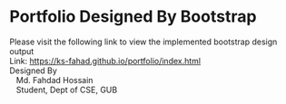 # Portfolio Designed By Bootstrap
Please visit the following link to view the implemented bootstrap design output  
Link: https://ks-fahad.github.io/portfolio/index.html    
Designed By  
&nbsp;&nbsp;&nbsp;Md. Fahdad Hossain  
&nbsp;&nbsp;&nbsp;Student, Dept of CSE, GUB
